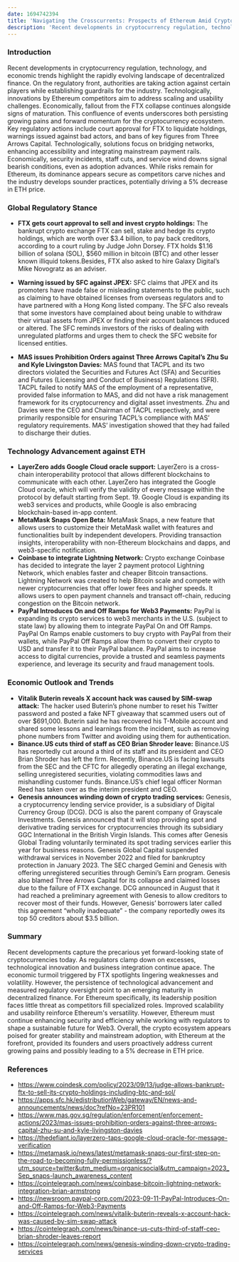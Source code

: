 ```yaml
---
date: 1694742394
title: 'Navigating the Crosscurrents: Prospects of Ethereum Amid Cryptocurrency Growing Pains'
description: 'Recent developments in cryptocurrency regulation, technology, and economic trends highlight the rapidly evolving landscape of decentralized finance. On the regulatory front, authorities are taking action against certain players while establishing guardrails for the industry. Technologically, innovations by Ethereum competitors aim to address scaling and usability challenges. Economically, fallout from the FTX collapse continues alongside signs of maturation. This confluence of events underscores both persisting growing pains and forward momentum for the cryptocurrency ecosystem. Key regulatory actions include court approval for FTX to liquidate holdings, warnings issued against bad actors, and bans of key figures from Three Arrows Capital. Technologically, solutions focus on bridging networks, enhancing accessibility and integrating mainstream payment rails. Economically, security incidents, staff cuts, and service wind downs signal bearish conditions, even as adoption advances. While risks remain for Ethereum, its dominance appears secure as competitors carve niches and the industry develops sounder practices, potentially driving a 5% decrease in ETH price.'
---
```


### **Introduction**

Recent developments in cryptocurrency regulation, technology, and economic trends highlight the rapidly evolving landscape of decentralized finance. On the regulatory front, authorities are taking action against certain players while establishing guardrails for the industry. Technologically, innovations by Ethereum competitors aim to address scaling and usability challenges. Economically, fallout from the FTX collapse continues alongside signs of maturation. This confluence of events underscores both persisting growing pains and forward momentum for the cryptocurrency ecosystem. Key regulatory actions include court approval for FTX to liquidate holdings, warnings issued against bad actors, and bans of key figures from Three Arrows Capital. Technologically, solutions focus on bridging networks, enhancing accessibility and integrating mainstream payment rails. Economically, security incidents, staff cuts, and service wind downs signal bearish conditions, even as adoption advances. While risks remain for Ethereum, its dominance appears secure as competitors carve niches and the industry develops sounder practices, potentially driving a 5% decrease in ETH price.

### **Global Regulatory Stance**

- **FTX gets court approval to sell and invest crypto holdings:** The bankrupt crypto exchange FTX can sell, stake and hedge its crypto holdings, which are worth over $3.4 billion, to pay back creditors, according to a court ruling by Judge John Dorsey. FTX holds $1.16 billion of solana (SOL), $560 million in bitcoin (BTC) and other lesser known illiquid tokens.Besides, FTX also asked to hire Galaxy Digital’s Mike Novogratz as an adviser.

- **Warning issued by SFC against JPEX:** SFC claims that JPEX and its promoters have made false or misleading statements to the public, such as claiming to have obtained licenses from overseas regulators and to have partnered with a Hong Kong listed company. The SFC also reveals that some investors have complained about being unable to withdraw their virtual assets from JPEX or finding their account balances reduced or altered. The SFC reminds investors of the risks of dealing with unregulated platforms and urges them to check the SFC website for licensed entities.

- **MAS issues Prohibition Orders against Three Arrows Capital’s Zhu Su and Kyle Livingston Davies:**  MAS found that TACPL and its two directors violated the Securities and Futures Act (SFA) and Securities and Futures (Licensing and Conduct of Business) Regulations (SFR). TACPL failed to notify MAS of the employment of a representative, provided false information to MAS, and did not have a risk management framework for its cryptocurrency and digital asset investments. Zhu and Davies were the CEO and Chairman of TACPL respectively, and were primarily responsible for ensuring TACPL’s compliance with MAS’ regulatory requirements. MAS’ investigation showed that they had failed to discharge their duties.

### **Technology Advancement against ETH**

- **LayerZero adds Google Cloud oracle support:** LayerZero is a cross-chain interoperability protocol that allows different blockchains to communicate with each other. LayerZero has integrated the Google Cloud oracle, which will verify the validity of every message within the protocol by default starting from Sept. 19. Google Cloud is expanding its web3 services and products, while Google is also embracing blockchain-based in-app content.
- **MetaMask Snaps Open Beta:** MetaMask Snaps, a new feature that allows users to customize their MetaMask wallet with features and functionalities built by independent developers. Providing transaction insights, interoperability with non-Ethereum blockchains and dapps, and web3-specific notification.
- **Coinbase to integrate Lightning Network:** Crypto exchange Coinbase has decided to integrate the layer 2 payment protocol Lightning Network, which enables faster and cheaper Bitcoin transactions. Lightning Network was created to help Bitcoin scale and compete with newer cryptocurrencies that offer lower fees and higher speeds. It allows users to open payment channels and transact off-chain, reducing congestion on the Bitcoin network.
- **PayPal Introduces On and Off Ramps for Web3 Payments:** PayPal is expanding its crypto services to web3 merchants in the U.S. (subject to state law) by allowing them to integrate PayPal On and Off Ramps. PayPal On Ramps enable customers to buy crypto with PayPal from their wallets, while PayPal Off Ramps allow them to convert their crypto to USD and transfer it to their PayPal balance. PayPal aims to increase access to digital currencies, provide a trusted and seamless payments experience, and leverage its security and fraud management tools.

### **Economic Outlook and Trends**

- **Vitalik Buterin reveals X account hack was caused by SIM-swap attack:** The hacker used Buterin’s phone number to reset his Twitter password and posted a fake NFT giveaway that scammed users out of over $691,000. Buterin said he has recovered his T-Mobile account and shared some lessons and learnings from the incident, such as removing phone numbers from Twitter and avoiding using them for authentication.
- **Binance.US cuts third of staff as CEO Brian Shroder leave:** Binance.US has reportedly cut around a third of its staff and its president and CEO Brian Shroder has left the firm. Recently, Binance.US is facing lawsuits from the SEC and the CFTC for allegedly operating an illegal exchange, selling unregistered securities, violating commodities laws and mishandling customer funds. Binance.US’s chief legal officer Norman Reed has taken over as the interim president and CEO.
- **Genesis announces winding down of crypto trading services:** Genesis, a cryptocurrency lending service provider, is a subsidiary of Digital Currency Group (DCG). DCG is also the parent company of Grayscale Investments. Genesis announced that it will stop providing spot and derivative trading services for cryptocurrencies through its subsidiary GGC International in the British Virgin Islands. This comes after Genesis Global Trading voluntarily terminated its spot trading services earlier this year for business reasons. Genesis Global Capital suspended withdrawal services in November 2022 and filed for bankruptcy protection in January 2023. The SEC charged Gemini and Genesis with offering unregistered securities through Gemini’s Earn program. Genesis also blamed Three Arrows Capital for its collapse and claimed losses due to the failure of FTX exchange. DCG announced in August that it had reached a preliminary agreement with Genesis to allow creditors to recover most of their funds. However, Genesis’ borrowers later called this agreement “wholly inadequate” - the company reportedly owes its top 50 creditors about $3.5 billion.

### **Summary**

Recent developments capture the precarious yet forward-looking state of cryptocurrencies today. As regulators clamp down on excesses, technological innovation and business integration continue apace. The economic turmoil triggered by FTX spotlights lingering weaknesses and volatility. However, the persistence of technological advancement and measured regulatory oversight point to an emerging maturity in decentralized finance. For Ethereum specifically, its leadership position faces little threat as competitors fill specialized roles. Improved scalability and usability reinforce Ethereum's versatility. However, Ethereum must continue enhancing security and efficiency while working with regulators to shape a sustainable future for Web3. Overall, the crypto ecosystem appears poised for greater stability and mainstream adoption, with Ethereum at the forefront, provided its founders and users proactively address current growing pains and possibly leading to a 5% decrease in ETH price.

### **References**

- <https://www.coindesk.com/policy/2023/09/13/judge-allows-bankrupt-ftx-to-sell-its-crypto-holdings-including-btc-and-sol/>
- <https://apps.sfc.hk/edistributionWeb/gateway/EN/news-and-announcements/news/doc?refNo=23PR101>
- <https://www.mas.gov.sg/regulation/enforcement/enforcement-actions/2023/mas-issues-prohibition-orders-against-three-arrows-capital-zhu-su-and-kyle-livingston-davies>
- <https://thedefiant.io/layerzero-taps-google-cloud-oracle-for-message-verification>
- <https://metamask.io/news/latest/metamask-snaps-our-first-step-on-the-road-to-becoming-fully-permissionless/?utm_source=twitter&utm_medium=organicsocial&utm_campaign=2023_Sep_snaps-launch_awareness_content>
- <https://cointelegraph.com/news/coinbase-bitcoin-lightning-network-integration-brian-armstrong>
- <https://newsroom.paypal-corp.com/2023-09-11-PayPal-Introduces-On-and-Off-Ramps-for-Web3-Payments>
- <https://cointelegraph.com/news/vitalik-buterin-reveals-x-account-hack-was-caused-by-sim-swap-attack>
- <https://cointelegraph.com/news/binance-us-cuts-third-of-staff-ceo-brian-shroder-leaves-report>
- <https://cointelegraph.com/news/genesis-winding-down-crypto-trading-services>
